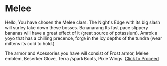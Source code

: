 # Melee

Hello, You have chosen the Melee class. The Night's Edge with its big slash will surley take down these bosses. Bananarang Its fast pace slippery bananas will have a great effect of it (great source of potassium). Amrok a yoyo that has a chilling precence, forge in the icy depths of the tundra (wear mittens its cold to hold.)

The armor and Acessories you have will consist of Frost armor, Melee emblem, Beserker Glove, Terra /spark Boots, Pixie Wings.
[Click to Proceed](./scene1A.md)



